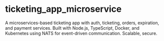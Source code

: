 # ticketing_app_microservice
A microservices-based ticketing app with auth, ticketing, orders, expiration, and payment services. Built with Node.js, TypeScript, Docker, and Kubernetes using NATS for event-driven communication. Scalable, secure.
